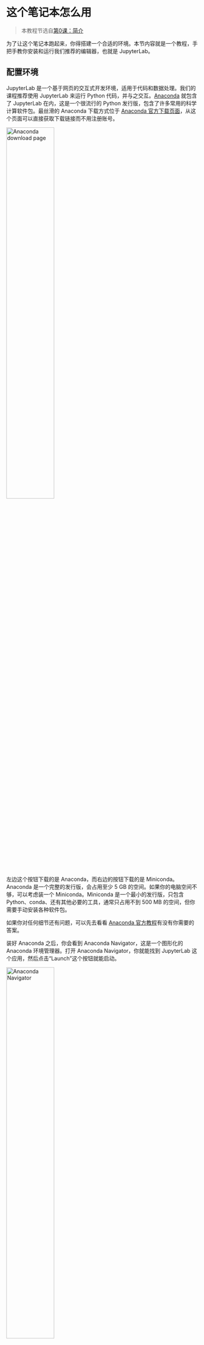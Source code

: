# 这个笔记本怎么用

> 本教程节选自[第0课：简介](第0课/简介.ipynb)

为了让这个笔记本跑起来，你得搭建一个合适的环境。本节内容就是一个教程，手把手教你安装和运行我们推荐的编辑器，也就是 JupyterLab。

## 配置环境

JupyterLab 是一个基于网页的交互式开发环境，适用于代码和数据处理。我们的课程推荐使用 JupyterLab 来运行 Python 代码，并与之交互。[Anaconda](https://www.anaconda.com/) 就包含了 JupyterLab 在内，这是一个很流行的 Python 发行版，包含了许多常用的科学计算软件包。最丝滑的 Anaconda 下载方式位于 [Anaconda 官方下载页面](https://www.anaconda.com/download/success)，从这个页面可以直接获取下载链接而不用注册账号。

<img src="第0课/assets/anaconda_download_page.png" alt="Anaconda download page" width="50%" style="display=block; margin:auto"/>

左边这个按钮下载的是 Anaconda，而右边的按钮下载的是 Miniconda。Anaconda 是一个完整的发行版，会占用至少 5 GB 的空间。如果你的电脑空间不够，可以考虑装一个 Miniconda。Miniconda 是一个最小的发行版，只包含 Python、conda、还有其他必要的工具，通常只占用不到 500 MB 的空间，但你需要手动安装各种软件包。

如果你对任何细节还有问题，可以先去看看 [Anaconda 官方教程](https://www.anaconda.com/docs/getting-started/getting-started)有没有你需要的答案。

装好 Anaconda 之后，你会看到 Anaconda Navigator，这是一个图形化的 Anaconda 环境管理器。打开 Anaconda Navigator，你就能找到 JupyterLab 这个应用，然后点击“Launch”这个按钮就能启动。

<img src="第0课/assets/anaconda_navigator.png" alt="Anaconda Navigator" width="50%" style="display=block; margin:auto"/>

如果你的 Python 环境不是 Anaconda，那你可能需要手动安装 JupyterLab 和其他依赖。还好我们提供了一个最小依赖列表，就是这个 `requirements.txt`。你可以在终端里运行以下命令来安装依赖：

```shell
pip install -r requirements.txt
```

在装好依赖之后，你就可以用以下命令来启动 JupyterLab 了：

```shell
jupyter lab
```

这个命令会在浏览器里打开一个新页面，然后跳转到 JupyterLab 的界面（通常位于 <http://localhost:8888/lab>）。

## 使用 JupyterLab

JupyterLab 提供了灵活而符合直觉的界面用于与笔记本交互，这个界面看起来有点像 [Visual Studio Code](https://code.visualstudio.com/)（VS Code）。你可以阅读 [JupyterLab 用户指导](https://jupyterlab.readthedocs.io/en/stable/user/interface.html)以了解 JupyterLab 的更多特性。接下来让我们简要了解一下 JupyterLab 的界面。

<img src="第0课/assets/jupyterlab_interface.png" alt="Interface of JupyterLab" width="50%" style="display=block; margin:auto"/>

- 顶部的**菜单栏**包含一系列菜单，用于控制界面和笔记本，并附有快捷键提示。
- **左侧栏**包含文件浏览器、内核监视器、笔记本目录和扩展管理器。
- **主界面**包含笔记本的编辑器，代码都是在这里编写和运行的。
- **右侧栏**包含元数据查看器和代码调试器。
- 底部的**状态栏**展示了当前的笔记本、内核等信息。

### 笔记本的组成

Jupyter 的笔记本由若干单元格组成，主要分为代码单元格和 Markdown 单元格。要创建一个单元格，你需要选中你想要创建单元格位置上方的单元格。选中后，左侧会出现一条蓝色的竖线。然后，你就可以点击工具栏上的“+”按钮，在选中单元格的下方创建一个新单元格。

<img src="第0课/assets/main_insert_below.png" alt="Create cell" width="50%" style="display=block; margin:auto"/>

代码单元格用于编写和执行 Python 代码。就像我们在示例 1 里提到的那样，你可以按 <kbd>Shift</kbd> + <kbd>Enter</kbd> 快捷键（在 Mac 上是 <kbd>Shift</kbd> + <kbd>Return</kbd>），或者点击工具栏里的“Run”按钮来运行代码。

<img src="第0课/assets/main_run_cell.png" alt="Run cell" width="50%" style="display=block; margin:auto"/>

代码单元格可能会在底下显示代码的输出，这些输出可以是文本、图片或其他媒体形式。当你选中一个包含输出的代码单元格，左侧的蓝线会在单元格和输出的边界处断开。

<img src="第0课/assets/code_cell.png" alt="Code cell output" width="50%" style="display=block; margin:auto"/>

Markdown 单元格用于编写文本内容，我们稍后就会学到 Markdown 是如何用简单的语法渲染出丰富的样式。

<img src="第0课/assets/markdown_cell.png" alt="Markdown cell" width="50%" style="display=block; margin:auto"/>

要编辑 Markdown 单元格，你只需要双击该单元格就能进入编辑模式。当你完成编辑后，“执行”该单元格（记住这个快捷键或按钮）就能看到渲染结果。

<img src="第0课/assets/markdown_edit.png" alt="Edit Markdown cell" width="50%" style="display=block; margin:auto"/>

对了，把光标移到你感兴趣的按钮上，就能看到这个按钮的说明，以及对应的快捷键（如果有的话）。还有，你可以通过工具栏的下拉菜单来改变某个单元格的类型（代码、Markdown 或原始文本）。

<img src="第0课/assets/toolbar_widgets.png" alt="Toolbar widgets" width="50%" style="display=block; margin:auto"/>

当你选中一个单元格，它的右上角会浮现出一系列小控件，每一个控件都对应下表列出的一个单元格操作：

| Widget                                                 | Description | Default Shortcut                                 |
|--------------------------------------------------------|-------------|--------------------------------------------------|
| ![Duplicated cell](第0课/assets/cell_duplicate.png)      | 复制当前单元格     | None                                             |
| ![Move cell up](第0课/assets/cell_move_up.png)           | 把当前单元格往上移一格 | <kbd>Ctrl</kbd>+<kbd>Shift</kbd>+<kbd>Up</kbd>   |
| ![Move cell down](第0课/assets/cell_move_down.png)       | 把当前单元格往下移一格 | <kbd>Ctrl</kbd>+<kbd>Shift</kbd>+<kbd>Down</kbd> |
| ![Insert cell above](第0课/assets/cell_insert_above.png) | 在上方插入新的单元格  | <kbd>A</kbd>                                     |
| ![Insert cell below](第0课/assets/cell_insert_below.png) | 在下方插入新的单元格  | <kbd>B</kbd>                                     |
| ![Delete cell](第0课/assets/cell_delete.png)             | 删除单元格       | <kbd>D</kbd>, <kbd>D</kbd> (double press)        |

除了快捷键或按钮，你也可以直接按住单元格的左侧空白区域来拖动它们。以及，按住 <kbd>Shift</kbd> 再点击单元格可以进行多选，然后你可以同时移动这些选中的单元格。

### 菜单栏

现在让我们仔细看看菜单栏：它让你可以控制整个界面和笔记本。以下是你正式使用 JupyterLab 之前应该了解的关键内容。

文件菜单（File）允许你打开、保存和创建新的笔记本，你还可以把笔记本导出为多种格式。以下是一些重要的快捷键和功能：
- <kbd>Ctrl</kbd>+<kbd>S</kbd> 用于保存你的笔记本，当然你也可以在设置中启用自动保存。
- <kbd>Alt</kbd>+<kbd>W</kbd> 用于关闭当前笔记本，因为 <kbd>Ctrl</kbd>+<kbd>W</kbd> 已经被浏览器用来关闭标签页了。
- 子菜单“Save and Export Notebook As”允许你以多种格式保存你的笔记本，包括 HTML、PDF 和 Markdown。
- 要创建一个新的笔记本，展开“New”子菜单并选择“Notebook”。

<img src="第0课/assets/menu_file.png" alt="File menu" width="50%" style="display=block; margin:auto"/>

编辑菜单（Edit）允许你编辑笔记本，包括剪切、复制、粘贴，以及撤销/重做。以下是一些重要的快捷键和功能：
- 就像大部分文本编辑器一样，<kbd>Ctrl</kbd>+<kbd>Z</kbd> 和 <kbd>Ctrl</kbd>+<kbd>Shift</kbd>+<kbd>Z</kbd> 用于撤销和重做单元格内部的编辑。
- 对应地，那些不含 <kbd>Ctrl</kbd> 的快捷键则用于单元格操作，例如：
    - <kbd>Z</kbd> 用于撤销最近的单元格操作。
    - <kbd>Shift</kbd>+<kbd>Z</kbd> 重做最近撤销的单元格操作。
    - <kbd>X</kbd>、<kbd>C</kbd> 和 <kbd>V</kbd> 用于剪切、复制和粘贴单元格。

<img src="第0课/assets/menu_edit.png" alt="Edit menu" width="50%" style="display=block; margin:auto"/>

运行菜单（Run）允许你运行和调试笔记本，包括运行单个或所有单元格，以及重启内核。在大部分情景下，你只需要记住 <kbd>Shift</kbd>+<kbd>Enter</kbd> 是运行当前单元格就够了。如果你打算渲染所有 Markdown 单元格，或者在不重启内核的前提下运行所有代码，那就需要从这个菜单里访问对应的选项了。

<img src="第0课/assets/menu_run.png" alt="Run menu" width="50%" style="display=block; margin:auto"/>

内核菜单（Kernel）允许你启动、关闭、重启和更换内核。目前，你可以把内核当成执行代码和渲染 Markdown 的后台进程。当你在执行代码时遇到问题时，通常的对策包括重启内核，清理输出，以及从头运行代码。前述功能都可以在这个菜单找到。

<img src="第0课/assets/menu_kernel.png" alt="Kernel menu" width="50%" style="display=block; margin:auto"/>

## 关于 Jupyter Notebook

你们可能听说过 Jupyter Notebook，这也是一个基于网页的交互式开发环境。在 JupyterLab 问世前，Jupyter Notebook 就是默认的 Jupyter 界面。不过现在我们已经不再推荐使用了，因为最新版本的 Jupyter Notebook 就是基于 JupyterLab 构建的，并且在将来很可能就直接并入 JupyterLab 了。

<img src="第0课/assets/jupyter_notebook_interface.png" alt="Jupyter Notebook interface" width="50%" style="display=block; margin:auto"/>

## 其他集成开发环境（IDE）

市面上还存在许多针对 Python 设计的 IDE，例如 [PyCharm](https://www.jetbrains.com/pycharm/)，[VS Code](https://code.visualstudio.com/)，以及 [Spyder](https://www.spyder-ide.org/)。这些 IDE 都是为了不同的用途定制的，你可以根据需求自行选择。
